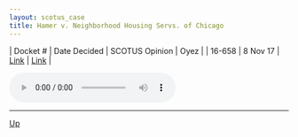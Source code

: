 ```yaml
---
layout: scotus_case
title: Hamer v. Neighborhood Housing Servs. of Chicago
---
```


| Docket # | Date Decided | SCOTUS Opinion | Oyez |
| 16-658 | 8 Nov 17 | [Link](https://www.supremecourt.gov/opinions/preliminaryprint/583US1PP_final.pdf#page=167) | [Link](https://www.oyez.org/cases/2017/16-658) |

<audio controls>
   <source src='./resources/16-658.mp3' type='audio/mpeg'>
</audio>

<object data='./resources/16-658.pdf' type='application/pdf'></object>

---

[Up](./README.md)